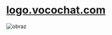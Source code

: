 # [logo.vocochat.com](http://logo.vocochat.com)


![obraz](https://github.com/vocochat/logo/assets/5669657/0822b00f-d43d-4583-85d8-487942fe4c33)
